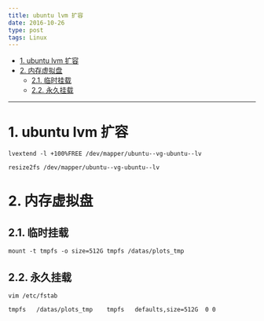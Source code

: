 ```yaml
---
title: ubuntu lvm 扩容
date: 2016-10-26
type: post
tags: Linux
---
```


<!-- TOC -->

- [1. ubuntu  lvm 扩容](#1-ubuntu--lvm-扩容)
- [2. 内存虚拟盘](#2-内存虚拟盘)
  - [2.1. 临时挂载](#21-临时挂载)
  - [2.2. 永久挂载](#22-永久挂载)

<!-- /TOC -->

----

# 1. ubuntu  lvm 扩容
```
lvextend -l +100%FREE /dev/mapper/ubuntu--vg-ubuntu--lv

resize2fs /dev/mapper/ubuntu--vg-ubuntu--lv
```

# 2. 内存虚拟盘

## 2.1. 临时挂载
```
mount -t tmpfs -o size=512G tmpfs /datas/plots_tmp
```

## 2.2. 永久挂载
```
vim /etc/fstab

tmpfs	/datas/plots_tmp	tmpfs	defaults,size=512G	0 0
```